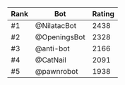 Rank|Bot|Rating
---|---|---
#1|@NilatacBot|2438
#2|@OpeningsBot|2328
#3|@anti-bot|2166
#4|@CatNail|2091
#5|@pawnrobot|1938
